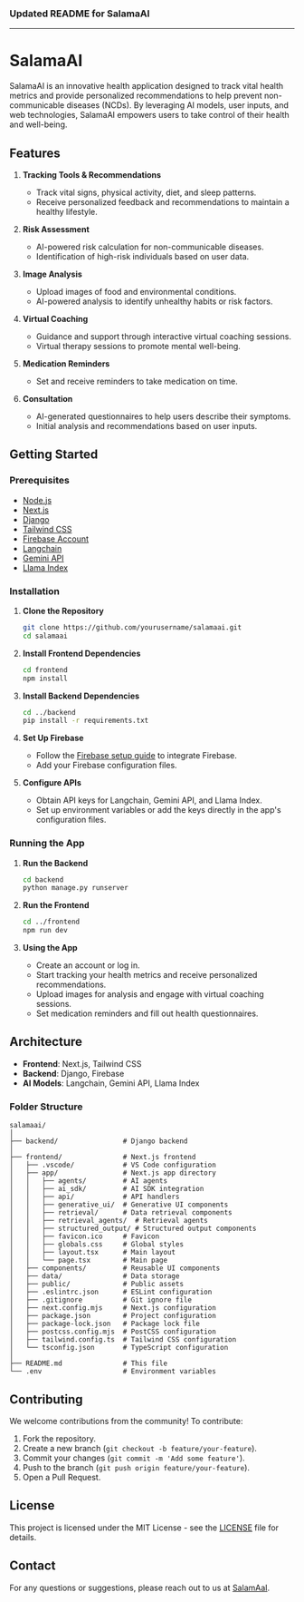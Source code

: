 ### Updated README for SalamaAI

---

# SalamaAI

SalamaAI is an innovative health application designed to track vital health metrics and provide personalized recommendations to help prevent non-communicable diseases (NCDs). By leveraging AI models, user inputs, and web technologies, SalamaAI empowers users to take control of their health and well-being.

## Features

1. **Tracking Tools & Recommendations**
   - Track vital signs, physical activity, diet, and sleep patterns.
   - Receive personalized feedback and recommendations to maintain a healthy lifestyle.

2. **Risk Assessment**
   - AI-powered risk calculation for non-communicable diseases.
   - Identification of high-risk individuals based on user data.

3. **Image Analysis**
   - Upload images of food and environmental conditions.
   - AI-powered analysis to identify unhealthy habits or risk factors.

4. **Virtual Coaching**
   - Guidance and support through interactive virtual coaching sessions.
   - Virtual therapy sessions to promote mental well-being.

5. **Medication Reminders**
   - Set and receive reminders to take medication on time.

6. **Consultation**
   - AI-generated questionnaires to help users describe their symptoms.
   - Initial analysis and recommendations based on user inputs.

## Getting Started

### Prerequisites

- [Node.js](https://nodejs.org/)
- [Next.js](https://nextjs.org/)
- [Django](https://www.djangoproject.com/)
- [Tailwind CSS](https://tailwindcss.com/)
- [Firebase Account](https://firebase.google.com/)
- [Langchain](https://www.langchain.com/)
- [Gemini API](https://www.gemini.com/api)
- [Llama Index](https://www.llamaindex.com/)

### Installation

1. **Clone the Repository**
   ```bash
   git clone https://github.com/yourusername/salamaai.git
   cd salamaai
   ```

2. **Install Frontend Dependencies**
   ```bash
   cd frontend
   npm install
   ```

3. **Install Backend Dependencies**
   ```bash
   cd ../backend
   pip install -r requirements.txt
   ```

4. **Set Up Firebase**
   - Follow the [Firebase setup guide](https://firebase.flutter.dev/docs/overview) to integrate Firebase.
   - Add your Firebase configuration files.

5. **Configure APIs**
   - Obtain API keys for Langchain, Gemini API, and Llama Index.
   - Set up environment variables or add the keys directly in the app's configuration files.

### Running the App

1. **Run the Backend**
   ```bash
   cd backend
   python manage.py runserver
   ```

2. **Run the Frontend**
   ```bash
   cd ../frontend
   npm run dev
   ```

3. **Using the App**
   - Create an account or log in.
   - Start tracking your health metrics and receive personalized recommendations.
   - Upload images for analysis and engage with virtual coaching sessions.
   - Set medication reminders and fill out health questionnaires.

## Architecture

- **Frontend**: Next.js, Tailwind CSS
- **Backend**: Django, Firebase
- **AI Models**: Langchain, Gemini API, Llama Index

### Folder Structure

```
salamaai/
│
├── backend/                # Django backend
│
├── frontend/               # Next.js frontend
│   ├── .vscode/            # VS Code configuration
│   ├── app/                # Next.js app directory
│   │   ├── agents/         # AI agents
│   │   ├── ai_sdk/         # AI SDK integration
│   │   ├── api/            # API handlers
│   │   ├── generative_ui/  # Generative UI components
│   │   ├── retrieval/      # Data retrieval components
│   │   ├── retrieval_agents/  # Retrieval agents
│   │   ├── structured_output/ # Structured output components
│   │   ├── favicon.ico     # Favicon
│   │   ├── globals.css     # Global styles
│   │   ├── layout.tsx      # Main layout
│   │   └── page.tsx        # Main page
│   ├── components/         # Reusable UI components
│   ├── data/               # Data storage
│   ├── public/             # Public assets
│   ├── .eslintrc.json      # ESLint configuration
│   ├── .gitignore          # Git ignore file
│   ├── next.config.mjs     # Next.js configuration
│   ├── package.json        # Project configuration
│   ├── package-lock.json   # Package lock file
│   ├── postcss.config.mjs  # PostCSS configuration
│   ├── tailwind.config.ts  # Tailwind CSS configuration
│   └── tsconfig.json       # TypeScript configuration
│
├── README.md               # This file
└── .env                    # Environment variables
```

## Contributing

We welcome contributions from the community! To contribute:

1. Fork the repository.
2. Create a new branch (`git checkout -b feature/your-feature`).
3. Commit your changes (`git commit -m 'Add some feature'`).
4. Push to the branch (`git push origin feature/your-feature`).
5. Open a Pull Request.

## License

This project is licensed under the MIT License - see the [LICENSE](LICENSE) file for details.

## Contact

For any questions or suggestions, please reach out to us at [SalamAaI](mailto:bbjulius900@gmail.com).
